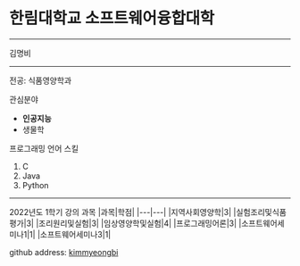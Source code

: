 # 한림대학교 소프트웨어융합대학
---
김명비

---

전공: 식품영양학과

관심분야
* **인공지능**
* 생물학

프로그래밍 언어 스킬
1. C
2. Java
3. Python

------------------

2022년도 1학기 강의 과목
|과목|학점|
|---|---|
|지역사회영양학|3|
|실험조리및식품평가|3|
|조리원리및실험|3|
|임상영양학및실험|4|
|프로그래밍어론|3|
|소프트웨어세미나1|1|
|소프트웨어세미나3|1|

github address: [kimmyeongbi][github]

[github]:http://github.com/kimmyeongbi
